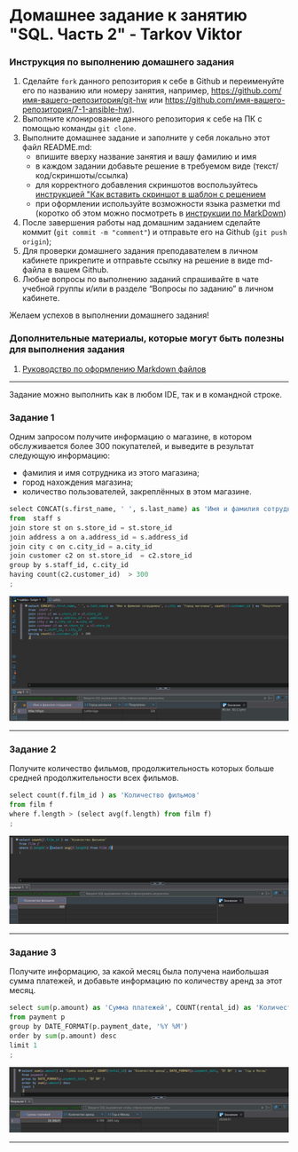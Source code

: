 # Домашнее задание к занятию "SQL. Часть 2" - Tarkov Viktor


### Инструкция по выполнению домашнего задания

   1. Сделайте `fork` данного репозитория к себе в Github и переименуйте его по названию или номеру занятия, например, https://github.com/имя-вашего-репозитория/git-hw или  https://github.com/имя-вашего-репозитория/7-1-ansible-hw).
   2. Выполните клонирование данного репозитория к себе на ПК с помощью команды `git clone`.
   3. Выполните домашнее задание и заполните у себя локально этот файл README.md:
      - впишите вверху название занятия и вашу фамилию и имя
      - в каждом задании добавьте решение в требуемом виде (текст/код/скриншоты/ссылка)
      - для корректного добавления скриншотов воспользуйтесь [инструкцией "Как вставить скриншот в шаблон с решением](https://github.com/netology-code/sys-pattern-homework/blob/main/screen-instruction.md)
      - при оформлении используйте возможности языка разметки md (коротко об этом можно посмотреть в [инструкции  по MarkDown](https://github.com/netology-code/sys-pattern-homework/blob/main/md-instruction.md))
   4. После завершения работы над домашним заданием сделайте коммит (`git commit -m "comment"`) и отправьте его на Github (`git push origin`);
   5. Для проверки домашнего задания преподавателем в личном кабинете прикрепите и отправьте ссылку на решение в виде md-файла в вашем Github.
   6. Любые вопросы по выполнению заданий спрашивайте в чате учебной группы и/или в разделе “Вопросы по заданию” в личном кабинете.
   
Желаем успехов в выполнении домашнего задания!
   
### Дополнительные материалы, которые могут быть полезны для выполнения задания

1. [Руководство по оформлению Markdown файлов](https://gist.github.com/Jekins/2bf2d0638163f1294637#Code)

---

Задание можно выполнить как в любом IDE, так и в командной строке.

### Задание 1

Одним запросом получите информацию о магазине, в котором обслуживается более 300 покупателей, и выведите в результат следующую информацию:

   - фамилия и имя сотрудника из этого магазина;
   - город нахождения магазина;
   - количество пользователей, закреплённых в этом магазине.

```python
select CONCAT(s.first_name, ' ', s.last_name) as 'Имя и фамилия сотрудника', c.city as 'Город магазина', count(c2.customer_id ) as 'Покупатели'
from  staff s 
join store st on s.store_id = st.store_id 
join address a on a.address_id = s.address_id
join city c on c.city_id = a.city_id
join customer c2 on st.store_id  = c2.store_id
group by s.staff_id, c.city_id
having count(c2.customer_id)  > 300
;
```

![1](img/1sq.png)

---

### Задание 2

Получите количество фильмов, продолжительность которых больше средней продолжительности всех фильмов.

```python
select count(f.film_id ) as 'Количество фильмов'
from film f 
where f.length > (select avg(f.length) from film f)
;
```

![2](img/2sq.png)

---

### Задание 3

Получите информацию, за какой месяц была получена наибольшая сумма платежей, и добавьте информацию по количеству аренд за этот месяц.

```python
select sum(p.amount) as 'Сумма платежей', COUNT(rental_id) as 'Количество аренд', DATE_FORMAT(p.payment_date, '%Y %M' ) as 'Год и Месяц'
from payment p
group by DATE_FORMAT(p.payment_date, '%Y %M')
order by sum(p.amount) desc
limit 1
;
```

![3](img/3sq3.png)

---
